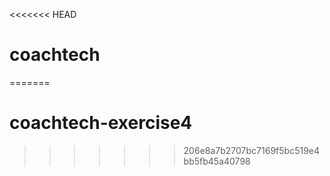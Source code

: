 <<<<<<< HEAD
# coachtech
=======
# coachtech-exercise4
>>>>>>> 206e8a7b2707bc7169f5bc519e4bb5fb45a40798
